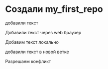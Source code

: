 ﻿# Создали my_first_repo

добавили текст

Добавили текст через web браузер

Добавим текст локально

добавили текст в новой ветке

Разрешаем конфликт
